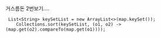 
    
거스름돈 2번보기....

     List<String> keySetList = new ArrayList<>(map.keySet());
        Collections.sort(keySetList, (o1, o2) -> (map.get(o2).compareTo(map.get(o1))));

